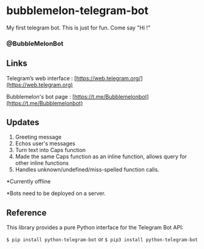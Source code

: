 # bubblemelon-telegram-bot
My first telegram bot. This is just for fun. Come say "Hi !"

### @BubbleMelonBot

## Links
Telegram’s web interface : [https://web.telegram.org/](https://web.telegram.org)

Bubblemelon's bot page   : [https://t.me/Bubblemelonbot](https://t.me/Bubblemelonbot)

## Updates
1. Greeting message
2. Echos user's messages
3. Turn text into Caps function
4. Made the same Caps function as an inline function, allows query for other inline functions
5. Handles unknown/undefined/miss-spelled function calls.

*Currently offline

*Bots need to be deployed on a server.

## Reference

This library provides a pure Python interface for the Telegram Bot API:

`$ pip install python-telegram-bot`
or
`$ pip3 install python-telegram-bot`
